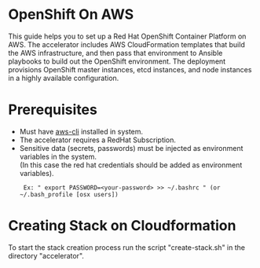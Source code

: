 # OpenShift On AWS
This guide helps you to set up a Red Hat OpenShift Container Platform on AWS. The accelerator includes AWS CloudFormation templates that build the AWS infrastructure, and then pass that environment to Ansible playbooks to build out the OpenShift environment. The deployment provisions OpenShift master instances, etcd instances, and node instances in a highly available configuration. 
# Prerequisites
- Must have [aws-cli](https://docs.aws.amazon.com/cli/latest/userguide/install-linux.html#install-linux-path) installed in system.
- The accelerator requires a RedHat Subscription. 
- Sensitive data (secrets, passwords) must be injected as environment variables in the system.<br />(In this case the red hat credentials should be added as environment variables).
  ```
   Ex: " export PASSWORD=<your-password> >> ~/.bashrc " (or ~/.bash_profile [osx users])
  ```
 # Creating Stack on Cloudformation
 To start the stack creation process run the script "create-stack.sh" in the directory "accelerator".
  
